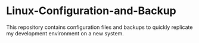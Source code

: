 # Linux-Configuration-and-Backup
This repository contains configuration files and backups to quickly replicate my development environment on a new system.
